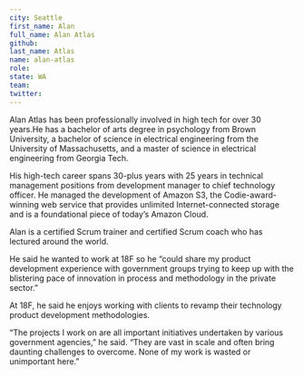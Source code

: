 ```yaml
---
city: Seattle
first_name: Alan
full_name: Alan Atlas
github:
last_name: Atlas
name: alan-atlas
role:
state: WA
team:
twitter:
---
```

Alan Atlas has been professionally involved in high tech for over 30 years.He has a bachelor of arts degree in psychology from Brown University, a bachelor of science in electrical engineering from the University of Massachusetts, and a master of science in electrical engineering from Georgia Tech. 

His high-tech career spans 30-plus years with 25 years in technical management positions from development manager to chief technology officer. He managed the development of Amazon S3, the Codie-award-winning web service that provides unlimited Internet-connected storage and is a foundational piece of today’s Amazon Cloud.

Alan is a certified Scrum trainer and certified Scrum coach who has lectured around the world.

He said he wanted to work at 18F so he “could share my product development experience with government groups trying to keep up with the blistering pace of innovation in process and methodology in the private sector.”

At 18F, he said he enjoys working with clients to revamp their technology product development methodologies.

“The projects I work on are all important initiatives undertaken by various government agencies,” he said. “They are vast in scale and often bring daunting challenges to overcome. None of my work is wasted or unimportant here.”
